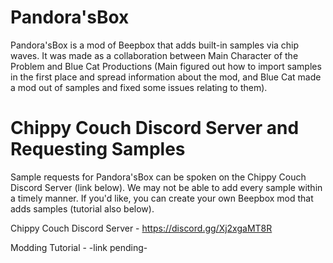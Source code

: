 # Pandora'sBox
Pandora'sBox is a mod of Beepbox that adds built-in samples via chip waves. It was made as a collaboration between Main Character of the Problem and Blue Cat Productions (Main figured out how to import samples in the first place and spread information about the mod, and Blue Cat made a mod out of samples and fixed some issues relating to them).

# Chippy Couch Discord Server and Requesting Samples
Sample requests for Pandora'sBox can be spoken on the Chippy Couch Discord Server (link below). We may not be able to add every sample within a timely manner. If you'd like, you can create your own Beepbox mod that adds samples (tutorial also below).

Chippy Couch Discord Server - https://discord.gg/Xj2xgaMT8R

Modding Tutorial - -link pending-
